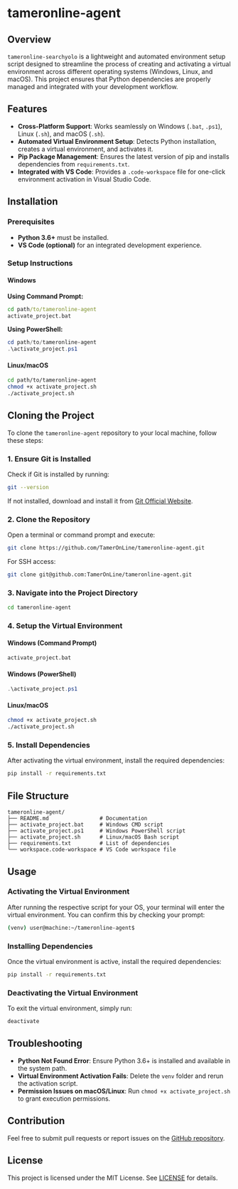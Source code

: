 # tameronline-agent

## Overview
`tameronline-searchyolo` is a lightweight and automated environment setup script designed to streamline the process of creating and activating a virtual environment across different operating systems (Windows, Linux, and macOS). This project ensures that Python dependencies are properly managed and integrated with your development workflow.

## Features
- **Cross-Platform Support**: Works seamlessly on Windows (`.bat`, `.ps1`), Linux (`.sh`), and macOS (`.sh`).
- **Automated Virtual Environment Setup**: Detects Python installation, creates a virtual environment, and activates it.
- **Pip Package Management**: Ensures the latest version of pip and installs dependencies from `requirements.txt`.
- **Integrated with VS Code**: Provides a `.code-workspace` file for one-click environment activation in Visual Studio Code.

## Installation
### Prerequisites
- **Python 3.6+** must be installed.
- **VS Code (optional)** for an integrated development experience.

### Setup Instructions
#### Windows
**Using Command Prompt:**
```cmd
cd path/to/tameronline-agent
activate_project.bat
```
**Using PowerShell:**
```powershell
cd path/to/tameronline-agent
.\activate_project.ps1
```

#### Linux/macOS
```bash
cd path/to/tameronline-agent
chmod +x activate_project.sh
./activate_project.sh
```

## Cloning the Project
To clone the `tameronline-agent` repository to your local machine, follow these steps:

### **1. Ensure Git is Installed**
Check if Git is installed by running:
```bash
git --version
```
If not installed, download and install it from [Git Official Website](https://git-scm.com/).

### **2. Clone the Repository**
Open a terminal or command prompt and execute:
```bash
git clone https://github.com/TamerOnLine/tameronline-agent.git
```
For SSH access:
```bash
git clone git@github.com:TamerOnLine/tameronline-agent.git
```

### **3. Navigate into the Project Directory**
```bash
cd tameronline-agent
```

### **4. Setup the Virtual Environment**
#### **Windows (Command Prompt)**
```cmd
activate_project.bat
```
#### **Windows (PowerShell)**
```powershell
.\activate_project.ps1
```
#### **Linux/macOS**
```bash
chmod +x activate_project.sh
./activate_project.sh
```

### **5. Install Dependencies**
After activating the virtual environment, install the required dependencies:
```bash
pip install -r requirements.txt
```

## File Structure
```
tameronline-agent/
├── README.md                # Documentation
├── activate_project.bat     # Windows CMD script
├── activate_project.ps1     # Windows PowerShell script
├── activate_project.sh      # Linux/macOS Bash script
├── requirements.txt         # List of dependencies
└── workspace.code-workspace # VS Code workspace file
```

## Usage
### Activating the Virtual Environment
After running the respective script for your OS, your terminal will enter the virtual environment. You can confirm this by checking your prompt:
```bash
(venv) user@machine:~/tameronline-agent$
```

### Installing Dependencies
Once the virtual environment is active, install the required dependencies:
```bash
pip install -r requirements.txt
```

### Deactivating the Virtual Environment
To exit the virtual environment, simply run:
```bash
deactivate
```

## Troubleshooting
- **Python Not Found Error**: Ensure Python 3.6+ is installed and available in the system path.
- **Virtual Environment Activation Fails**: Delete the `venv` folder and rerun the activation script.
- **Permission Issues on macOS/Linux**: Run `chmod +x activate_project.sh` to grant execution permissions.

## Contribution
Feel free to submit pull requests or report issues on the [GitHub repository](https://github.com/TamerOnLine/tameronline-agent).

## License
This project is licensed under the MIT License. See [LICENSE](LICENSE) for details.

